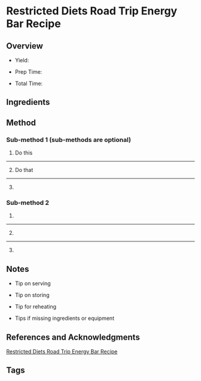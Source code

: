 # Restricted Diets Road Trip Energy Bar Recipe

## Overview

- Yield:

- Prep Time:

- Total Time:

## Ingredients



## Method

### Sub-method 1 (sub-methods are optional)

1. Do this
---
2. Do that
---
3.

### Sub-method 2

1.
---
2.
---
3.

## Notes

- Tip on serving

- Tip on storing

- Tip for reheating

- Tips if missing ingredients or equipment

## References and Acknowledgments

[Restricted Diets Road Trip Energy Bar Recipe](http://blog.freepeople.com/2013/06/restricted-diets-road-trip-energy-bar-recipe/)

## Tags


